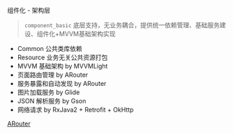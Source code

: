 

组件化 - 架构层

> `component_basic` 底层支持，无业务耦合，提供统一依赖管理、基础服务建设、组件化+MVVM基础架构实现

- Common 公共类库依赖
- Resource 业务无关公共资源打包
- MVVM 基础架构 by MVVMLight
- 页面路由管理 by ARouter
- 服务暴露和自动发现 by ARouter
- 图片加载服务 by Glide
- JSON 解析服务 by Gson
- 网络请求 by RxJava2 + Retrofit + OkHttp

[ARouter](https://github.com/alibaba/ARouter)


